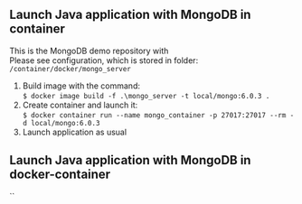 ## Launch Java application with **MongoDB** in container  
This is the MongoDB demo repository with  <br>
Please see configuration, which is stored in folder:
```/container/docker/mongo_server```
1. Build image with the command: <br>
```$ docker image build -f .\mongo_server -t local/mongo:6.0.3 . ``` <br>
2. Create container and launch it: <br>
``` $ docker container run --name mongo_container -p 27017:27017 --rm -d local/mongo:6.0.3 ``` <br>
3. Launch application as usual

## Launch Java application with **MongoDB** in docker-container
``
